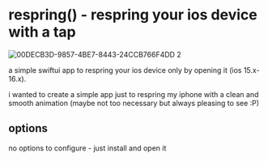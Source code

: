 # respring() - respring your ios device with a tap

![00DECB3D-9857-4BE7-8443-24CCB766F4DD 2](https://user-images.githubusercontent.com/80768380/218546891-b4d4c09b-5b5e-40b9-9edb-38e0164ec163.png)

a simple swiftui app to respring your ios device only by opening it (ios 15.x-16.x).

i wanted to create a simple app just to respring my iphone with a clean and smooth animation (maybe not too necessary but always pleasing to see :P)

## options
no options to configure - just install and open it
